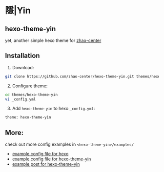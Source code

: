 # 隱|Yin

## hexo-theme-yin

yet, another simple hexo theme for [zhao-center](https://zhao.center)

## Installation

1. Download:

```bash
git clone https://github.com/zhao-center/hexo-theme-yin.git themes/hexo-theme-yin
```

2. Configure theme:

```bash
cd themes/hexo-theme-yin
vi _config.yml
```

3. Add `hexo-theme-yin` to hexo `_config.yml`:

```bash
theme: hexo-theme-yin
```

## More:

check out more config examples in ``<hexo-theme-yin>/examples/``

* [example config file for hexo](examples/_config.hexo.example.yml)
* [example config file for hexo-theme-yin](examples/_config.theme.example.yml)
* [example post for hexo-theme-yin](examples/post.example.md)
